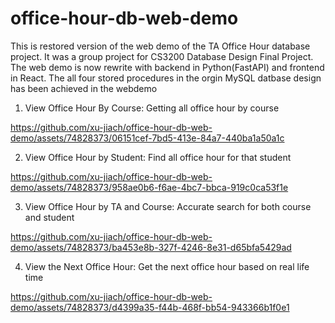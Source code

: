 # office-hour-db-web-demo
This is restored version of the web demo of the TA Office Hour database project. It was a group project for CS3200 Database Design Final Project.
The web demo is now rewrite with backend in Python(FastAPI) and frontend in React.
The all four stored procedures in the orgin MySQL datbase design has been achieved in the webdemo
1. View Office Hour By Course: Getting all office hour by course


https://github.com/xu-jiach/office-hour-db-web-demo/assets/74828373/06151cef-7bd5-413e-84a7-440ba1a50a1c

2. View Office Hour by Student: Find all office hour for that student


https://github.com/xu-jiach/office-hour-db-web-demo/assets/74828373/958ae0b6-f6ae-4bc7-bbca-919c0ca53f1e

3. View Office Hour by TA and Course: Accurate search for both course and student


https://github.com/xu-jiach/office-hour-db-web-demo/assets/74828373/ba453e8b-327f-4246-8e31-d65bfa5429ad

4. View the Next Office Hour: Get the next office hour based on real life time


https://github.com/xu-jiach/office-hour-db-web-demo/assets/74828373/d4399a35-f44b-468f-bb54-943366b1f0e1

